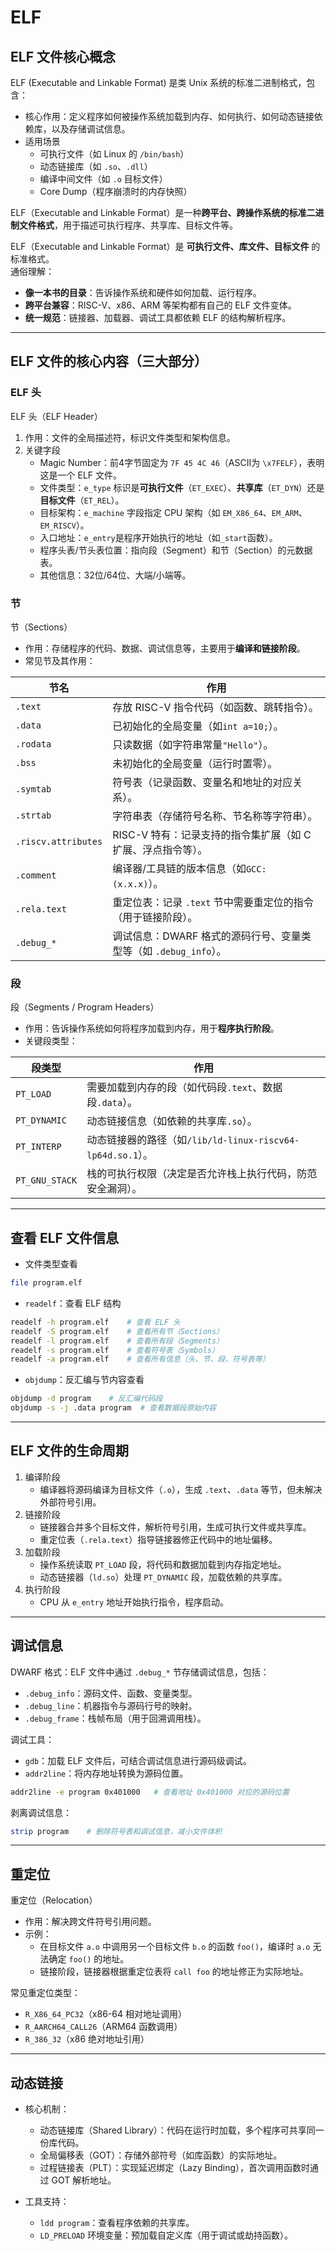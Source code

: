 # ELF

## ELF 文件核心概念
ELF (Executable and Linkable Format) 是类 Unix 系统的标准二进制格式，包含：

- 核心作用：定义程序如何被操作系统加载到内存、如何执行、如何动态链接依赖库，以及存储调试信息。  
- 适用场景
    - 可执行文件（如 Linux 的 `/bin/bash`）  
    - 动态链接库（如 `.so`、`.dll`）  
    - 编译中间文件（如 `.o` 目标文件）  
    - Core Dump（程序崩溃时的内存快照）  

ELF（Executable and Linkable Format）是一种**跨平台、跨操作系统的标准二进制文件格式**，用于描述可执行程序、共享库、目标文件等。  

ELF（Executable and Linkable Format）是 **可执行文件、库文件、目标文件** 的标准格式。  
通俗理解：  

- **像一本书的目录**：告诉操作系统和硬件如何加载、运行程序。  
- **跨平台兼容**：RISC-V、x86、ARM 等架构都有自己的 ELF 文件变体。  
- **统一规范**：链接器、加载器、调试工具都依赖 ELF 的结构解析程序。

---

## ELF 文件的核心内容（三大部分）

### ELF 头

ELF 头（ELF Header）

1. 作用：文件的全局描述符，标识文件类型和架构信息。 
2. 关键字段  
    - Magic Number：前4字节固定为 `7F 45 4C 46`（ASCII为 `\x7FELF`），表明这是一个 ELF 文件。 
    - 文件类型：`e_type` 标识是**可执行文件**（`ET_EXEC`）、**共享库**（`ET_DYN`）还是**目标文件**（`ET_REL`）。  
    - 目标架构：`e_machine` 字段指定 CPU 架构（如 `EM_X86_64`、`EM_ARM`、`EM_RISCV`）。
    - 入口地址：`e_entry`是程序开始执行的地址（如`_start`函数）。  
    - 程序头表/节头表位置：指向段（Segment）和节（Section）的元数据表。
    - 其他信息：32位/64位、大端/小端等。

### 节

节（Sections）

- 作用：存储程序的代码、数据、调试信息等，主要用于**编译和链接阶段**。
- 常见节及其作用：  

| 节名               | 作用                                                                 |
|---------------------|--------------------------------------------------------------------|
| `.text`             | 存放 RISC-V 指令代码（如函数、跳转指令）。                          |
| `.data`             | 已初始化的全局变量（如`int a=10;`）。                              |
| `.rodata`           | 只读数据（如字符串常量`"Hello"`）。                                |
| `.bss`              | 未初始化的全局变量（运行时置零）。                                 |
| `.symtab`           | 符号表（记录函数、变量名和地址的对应关系）。                       |
| `.strtab`           | 字符串表（存储符号名称、节名称等字符串）。                         |
| `.riscv.attributes` | RISC-V 特有：记录支持的指令集扩展（如 C 扩展、浮点指令等）。       |
| `.comment`          | 编译器/工具链的版本信息（如`GCC: (x.x.x)`）。                      |
| `.rela.text`        | 重定位表：记录 `.text` 节中需要重定位的指令（用于链接阶段）。  |
| `.debug_*`          | 调试信息：DWARF 格式的源码行号、变量类型等（如 `.debug_info`）。 |

### 段

段（Segments / Program Headers）

- 作用：告诉操作系统如何将程序加载到内存，用于**程序执行阶段**。
- 关键段类型：

| 段类型      | 作用                                                                 |
|-----------------|--------------------------------------------------------------------|
| `PT_LOAD`       | 需要加载到内存的段（如代码段`.text`、数据段`.data`）。             |
| `PT_DYNAMIC`    | 动态链接信息（如依赖的共享库`.so`）。                              |
| `PT_INTERP`     | 动态链接器的路径（如`/lib/ld-linux-riscv64-lp64d.so.1`）。         |
| `PT_GNU_STACK`  | 栈的可执行权限（决定是否允许栈上执行代码，防范安全漏洞）。         |

---

## 查看 ELF 文件信息

- 文件类型查看

```bash
file program.elf
```

- `readelf`：查看 ELF 结构

```bash
readelf -h program.elf    # 查看 ELF 头
readelf -S program.elf    # 查看所有节（Sections）
readelf -l program.elf    # 查看所有段（Segments）
readelf -s program.elf    # 查看符号表（Symbols）
readelf -a program.elf    # 查看所有信息（头、节、段、符号表等）
```

- `objdump`：反汇编与节内容查看

```bash
objdump -d program    # 反汇编代码段
objdump -s -j .data program  # 查看数据段原始内容
```

---

## ELF 文件的生命周期

1. 编译阶段
    - 编译器将源码编译为目标文件（`.o`），生成 `.text`、`.data` 等节，但未解决外部符号引用。
2. 链接阶段
    - 链接器合并多个目标文件，解析符号引用，生成可执行文件或共享库。
    - 重定位表（`.rela.text`）指导链接器修正代码中的地址偏移。
3. 加载阶段
    - 操作系统读取 `PT_LOAD` 段，将代码和数据加载到内存指定地址。
    - 动态链接器（`ld.so`）处理 `PT_DYNAMIC` 段，加载依赖的共享库。
4. 执行阶段
    - CPU 从 `e_entry` 地址开始执行指令，程序启动。

---

## 调试信息

DWARF 格式：ELF 文件中通过 `.debug_*` 节存储调试信息，包括：

- `.debug_info`：源码文件、函数、变量类型。
- `.debug_line`：机器指令与源码行号的映射。
- `.debug_frame`：栈帧布局（用于回溯调用栈）。

调试工具：

- `gdb`：加载 ELF 文件后，可结合调试信息进行源码级调试。
- `addr2line`：将内存地址转换为源码位置。

```bash
addr2line -e program 0x401000   # 查看地址 0x401000 对应的源码位置
```

剥离调试信息：  
```bash
strip program    # 删除符号表和调试信息，减小文件体积
```

---

## 重定位

重定位（Relocation）

- 作用：解决跨文件符号引用问题。  
- 示例：  
    - 在目标文件 `a.o` 中调用另一个目标文件 `b.o` 的函数 `foo()`，编译时 `a.o` 无法确定 `foo()` 的地址。  
    - 链接阶段，链接器根据重定位表将 `call foo` 的地址修正为实际地址。  

常见重定位类型：

- `R_X86_64_PC32`（x86-64 相对地址调用）  
- `R_AARCH64_CALL26`（ARM64 函数调用）  
- `R_386_32`（x86 绝对地址引用）  

---

## 动态链接

- 核心机制：  
    - 动态链接库（Shared Library）：代码在运行时加载，多个程序可共享同一份库代码。  
    - 全局偏移表（GOT）：存储外部符号（如库函数）的实际地址。  
    - 过程链接表（PLT）：实现延迟绑定（Lazy Binding），首次调用函数时通过 GOT 解析地址。  

- 工具支持：  
    - `ldd program`：查看程序依赖的共享库。  
    - `LD_PRELOAD` 环境变量：预加载自定义库（用于调试或劫持函数）。  
